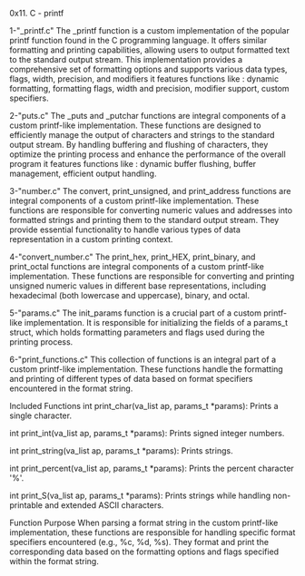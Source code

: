0x11. C - printf

1-"_printf.c"
The _printf function is a custom implementation of the popular printf function found in the C programming language. It offers similar formatting and printing capabilities, allowing users to output formatted text to the standard output stream. This implementation provides a comprehensive set of formatting options and supports various data types, flags, width, precision, and modifiers it features functions like : dynamic formatting, formatting flags, width and precision, modifier support, custom specifiers.

2-"puts.c"
The _puts and _putchar functions are integral components of a custom printf-like implementation. These functions are designed to efficiently manage the output of characters and strings to the standard output stream. By handling buffering and flushing of characters, they optimize the printing process and enhance the performance of the overall program it features functions like : dynamic buffer flushing, buffer management, efficient output handling.

3-"number.c"
The convert, print_unsigned, and print_address functions are integral components of a custom printf-like implementation. These functions are responsible for converting numeric values and addresses into formatted strings and printing them to the standard output stream. They provide essential functionality to handle various types of data representation in a custom printing context.

4-"convert_number.c"
The print_hex, print_HEX, print_binary, and print_octal functions are integral components of a custom printf-like implementation. These functions are responsible for converting and printing unsigned numeric values in different base representations, including hexadecimal (both lowercase and uppercase), binary, and octal.

5-"params.c"
The init_params function is a crucial part of a custom printf-like implementation. It is responsible for initializing the fields of a params_t struct, which holds formatting parameters and flags used during the printing process.

6-"print_functions.c"
This collection of functions is an integral part of a custom printf-like implementation. These functions handle the formatting and printing of different types of data based on format specifiers encountered in the format string.

Included Functions
int print_char(va_list ap, params_t *params): Prints a single character.

int print_int(va_list ap, params_t *params): Prints signed integer numbers.

int print_string(va_list ap, params_t *params): Prints strings.

int print_percent(va_list ap, params_t *params): Prints the percent character '%'.

int print_S(va_list ap, params_t *params): Prints strings while handling non-printable and extended ASCII characters.

Function Purpose
When parsing a format string in the custom printf-like implementation, these functions are responsible for handling specific format specifiers encountered (e.g., %c, %d, %s). They format and print the corresponding data based on the formatting options and flags specified within the format string.
